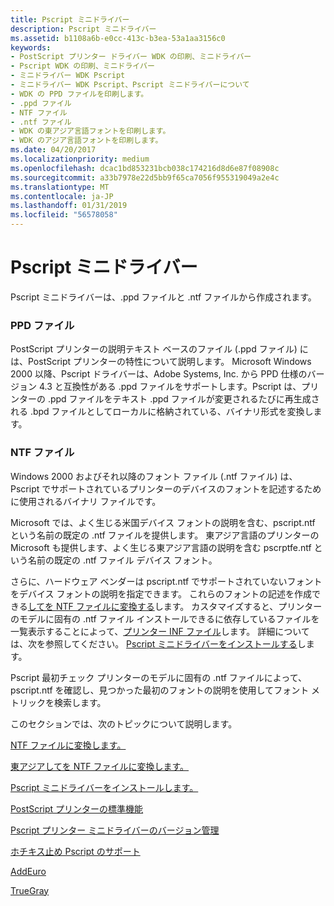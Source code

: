 ```yaml
---
title: Pscript ミニドライバー
description: Pscript ミニドライバー
ms.assetid: b1108a6b-e0cc-413c-b3ea-53a1aa3156c0
keywords:
- PostScript プリンター ドライバー WDK の印刷、ミニドライバー
- Pscript WDK の印刷、ミニドライバー
- ミニドライバー WDK Pscript
- ミニドライバー WDK Pscript、Pscript ミニドライバーについて
- WDK の PPD ファイルを印刷します。
- .ppd ファイル
- NTF ファイル
- .ntf ファイル
- WDK の東アジア言語フォントを印刷します。
- WDK のアジア言語フォントを印刷します。
ms.date: 04/20/2017
ms.localizationpriority: medium
ms.openlocfilehash: dcac1bd853231bcb038c174216d8d6e87f08908c
ms.sourcegitcommit: a33b7978e22d5bb9f65ca7056f955319049a2e4c
ms.translationtype: MT
ms.contentlocale: ja-JP
ms.lasthandoff: 01/31/2019
ms.locfileid: "56578058"
---
```

# <a name="pscript-minidrivers"></a>Pscript ミニドライバー





Pscript ミニドライバーは、.ppd ファイルと .ntf ファイルから作成されます。

### <a href="" id="ddk-ppd-files-gg"></a>PPD ファイル

PostScript プリンターの説明テキスト ベースのファイル (.ppd ファイル) には、PostScript プリンターの特性について説明します。 Microsoft Windows 2000 以降、Pscript ドライバーは、Adobe Systems, Inc. から PPD 仕様のバージョン 4.3 と互換性がある .ppd ファイルをサポートします。Pscript は、プリンターの .ppd ファイルをテキスト .ppd ファイルが変更されるたびに再生成される .bpd ファイルとしてローカルに格納されている、バイナリ形式を変換します。

### <a href="" id="ddk-ntf-files-gg"></a>NTF ファイル

Windows 2000 およびそれ以降のフォント ファイル (.ntf ファイル) は、Pscript でサポートされているプリンターのデバイスのフォントを記述するために使用されるバイナリ ファイルです。

Microsoft では、よく生じる米国デバイス フォントの説明を含む、pscript.ntf という名前の既定の .ntf ファイルを提供します。 東アジア言語のプリンターの Microsoft も提供します、よく生じる東アジア言語の説明を含む pscrptfe.ntf という名前の既定の .ntf ファイル デバイス フォント。

さらに、ハードウェア ベンダーは pscript.ntf でサポートされていないフォントをデバイス フォントの説明を指定できます。 これらのフォントの記述を作成できる[してを NTF ファイルに変換する](converting-afm-files-to-ntf-files.md)します。 カスタマイズすると、プリンターのモデルに固有の .ntf ファイル インストールできるに依存しているファイルを一覧表示することによって、[プリンター INF ファイル](printer-inf-files.md)します。 詳細については、次を参照してください。 [Pscript ミニドライバーをインストールする](installing-a-pscript-minidriver.md)します。

Pscript 最初チェック プリンターのモデルに固有の .ntf ファイルによって、pscript.ntf を確認し、見つかった最初のフォントの説明を使用してフォント メトリックを検索します。

このセクションでは、次のトピックについて説明します。

[NTF ファイルに変換します。](converting-afm-files-to-ntf-files.md)

[東アジアしてを NTF ファイルに変換します。](converting-east-asian-afm-files-to-ntf-files.md)

[Pscript ミニドライバーをインストールします。](installing-a-pscript-minidriver.md)

[PostScript プリンターの標準機能](postscript-printer-driver-standard-features.md)

[Pscript プリンター ミニドライバーのバージョン管理](pscript-printer-minidriver-versioning.md)

[ホチキス止め Pscript のサポート](pscript-support-for-stapling.md)

[AddEuro](addeuro.md)

[TrueGray](truegray.md)

 

 




